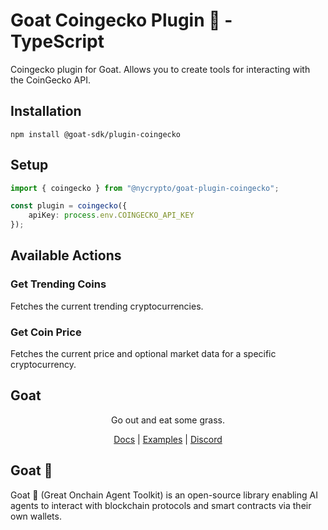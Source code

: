 # Goat Coingecko Plugin 🐐 - TypeScript

Coingecko plugin for Goat. Allows you to create tools for interacting with the CoinGecko API.

## Installation
```
npm install @goat-sdk/plugin-coingecko
```

## Setup
    
```typescript
import { coingecko } from "@nycrypto/goat-plugin-coingecko";

const plugin = coingecko({ 
    apiKey: process.env.COINGECKO_API_KEY 
});
```

## Available Actions

### Get Trending Coins
Fetches the current trending cryptocurrencies.

### Get Coin Price
Fetches the current price and optional market data for a specific cryptocurrency.

## Goat

<div align="center">
Go out and eat some grass.

[Docs](https://ohmygoat.dev) | [Examples](https://github.com/goat-sdk/goat/tree/main/typescript/examples) | [Discord](https://discord.gg/goat-sdk)</div>

## Goat 🐐
Goat 🐐 (Great Onchain Agent Toolkit) is an open-source library enabling AI agents to interact with blockchain protocols and smart contracts via their own wallets.
